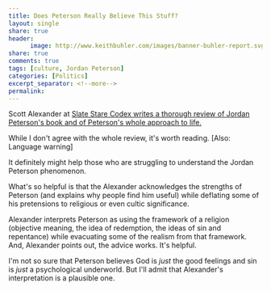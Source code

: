 ```yaml
---
title: Does Peterson Really Believe This Stuff?
layout: single
share: true
header:
      image: http://www.keithbuhler.com/images/banner-buhler-report.svg
share: true
comments: true
tags: [culture, Jordan Peterson]
categories: [Politics]
excerpt_separator: <!--more-->
permalink: 
---
```


Scott Alexander at [Slate Stare Codex writes a thorough review of Jordan Peterson's book and of Peterson's whole approach to life.](http://slatestarcodex.com/2018/03/26/book-review-twelve-rules-for-life/)

While I don't agree with the whole review, it's worth reading. [Also: Language warning]

It definitely might help those who are struggling to understand the Jordan Peterson phenomenon. 

What's so helpful is that the Alexander acknowledges the strengths of Peterson (and explains why people find him useful) while deflating some of his pretensions to religious or even cultic significance.

Alexander interprets Peterson as using the framework of a religion (objective meaning, the idea of redemption, the ideas of sin and repentance) while evacuating some of the realism from that framework. And, Alexander points out, the advice works. It's helpful. 

I'm not so sure that Peterson believes God is *just* the good feelings and sin is *just* a psychological underworld. But I'll admit that Alexander's interpretation is a plausible one. 

